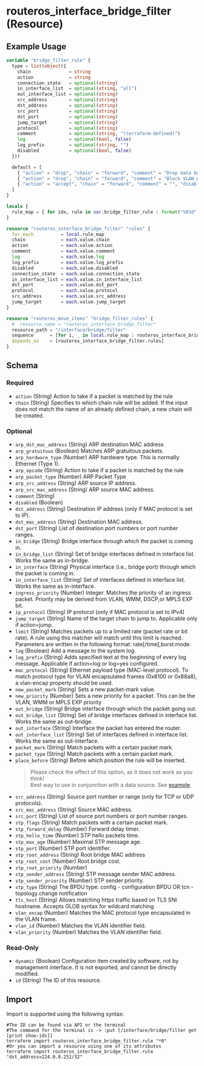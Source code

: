 # routeros_interface_bridge_filter (Resource)


## Example Usage
```terraform
variable "bridge_filter_rule" {
  type = list(object({
    chain              = string
    action             = string
    connection_state   = optional(string)
    in_interface_list  = optional(string, "all")
    out_interface_list = optional(string)
    src_address        = optional(string)
    dst_address        = optional(string)
    src_port           = optional(string)
    dst_port           = optional(string)
    jump_target        = optional(string)
    protocol           = optional(string)
    comment            = optional(string, "(terraform-defined)")
    log                = optional(bool, false)
    log_prefix         = optional(string, "")
    disabled           = optional(bool, false)
  }))

  default = [
    { "action" = "drop", "chain" = "forward", "comment" = "Drop data between bridge ports" },
    { "action" = "drop", "chain" = "forward", "comment" = "Block VLAN encap", "log_prefix" = "Block VLAN encap", "mac_protocol" = "vlan" },
    { "action" = "accept", "chain" = "forward", "comment" = "", "disabled" = "true", "dst_address" = "224.0.0.251/32", "ip_protocol" = "udp", "log_prefix" = "Allow bonjour", "mac_protocol" = "ip" },
  ]
}

locals {
  rule_map = { for idx, rule in var.bridge_filter_rule : format("%03d", idx) => rule }
}

resource "routeros_interface_bridge_filter" "rules" {
  for_each          = local.rule_map
  chain             = each.value.chain
  action            = each.value.action
  comment           = each.value.comment
  log               = each.value.log
  log_prefix        = each.value.log_prefix
  disabled          = each.value.disabled
  connection_state  = each.value.connection_state
  in_interface_list = each.value.in_interface_list
  dst_port          = each.value.dst_port
  protocol          = each.value.protocol
  src_address       = each.value.src_address
  jump_target       = each.value.jump_target
}

resource "routeros_move_items" "bridge_filter_rules" {
  #  resource_name = "routeros_interface_bridge_filter"
  resource_path = "/interface/bridge/filter"
  sequence      = [for i, _ in local.rule_map : routeros_interface_bridge_filter.rules[i].id]
  depends_on    = [routeros_interface_bridge_filter.rules]
}
```

<!-- schema generated by tfplugindocs -->
## Schema

### Required

- `action` (String) Action to take if a packet is matched by the rule
- `chain` (String) Specifies to which chain rule will be added. If the input does not match the name of an already defined chain, a new chain will be created.

### Optional

- `arp_dst_mac_address` (String) ARP destination MAC address
- `arp_gratuitous` (Boolean) Matches ARP gratuitous packets.
- `arp_hardware_type` (Number) ARP hardware type. This is normally Ethernet (Type 1).
- `arp_opcode` (String) Action to take if a packet is matched by the rule
- `arp_packet_type` (Number) ARP Packet Type
- `arp_src_address` (String) ARP source IP address.
- `arp_src_mac_address` (String) ARP source MAC address.
- `comment` (String)
- `disabled` (Boolean)
- `dst_address` (String) Destination IP address (only if MAC protocol is set to IP).
- `dst_mac_address` (String) Destination MAC address.
- `dst_port` (String) List of destination port numbers or port number ranges.
- `in_bridge` (String) Bridge interface through which the packet is coming in.
- `in_bridge_list` (String) Set of bridge interfaces defined in interface list. Works the same as in-bridge.
- `in_interface` (String) Physical interface (i.e., bridge port) through which the packet is coming in.
- `in_interface_list` (String) Set of interfaces defined in interface list. Works the same as in-interface.
- `ingress_priority` (Number) Integer. Matches the priority of an ingress packet. Priority may be derived from VLAN, WMM, DSCP,or MPLS EXP bit.
- `ip_protocol` (String) IP protocol (only if MAC protocol is set to IPv4)
- `jump_target` (String) Name of the target chain to jump to. Applicable only if action=jump.
- `limit` (String) Matches packets up to a limited rate (packet rate or bit rate). A rule using this matcher will match until this limit is reached. Parameters are written in the following format: rate[/time],burst:mode.
- `log` (Boolean) Add a message to the system log.
- `log_prefix` (String) Adds specified text at the beginning of every log message. Applicable if action=log or log=yes configured.
- `mac_protocol` (String) Ethernet payload type (MAC-level protocol). To match protocol type for VLAN encapsulated frames (0x8100 or 0x88a8), a vlan-encap property should be used.
- `new_packet_mark` (String) Sets a new packet-mark value.
- `new_priority` (Number) Sets a new priority for a packet. This can be the VLAN, WMM or MPLS EXP priority
- `out_bridge` (String) Bridge interface through which the packet going out.
- `out_bridge_list` (String) Set of bridge interfaces defined in interface list. Works the same as out-bridge.
- `out_interface` (String) Interface the packet has entered the router.
- `out_interface_list` (String) Set of interfaces defined in interface list. Works the same as out-interface.
- `packet_mark` (String) Match packets with a certain packet mark.
- `packet_type` (String) Match packets with a certain packet mark.
- `place_before` (String) Before which position the rule will be inserted.  
	> Please check the effect of this option, as it does not work as you think!  
	> Best way to use in conjunction with a data source. See [example](../data-sources/firewall.md#example-usage).
- `src_address` (String) Source port number or range (only for TCP or UDP protocols).
- `src_mac_address` (String) Source MAC address.
- `src_port` (String) List of source port numbers or port number ranges.
- `stp_flags` (String) Match packets with a certain packet mark.
- `stp_forward_delay` (Number) Forward delay timer.
- `stp_hello_time` (Number) STP hello packets time.
- `stp_max_age` (Number) Maximal STP message age.
- `stp_port` (Number) STP port identifier.
- `stp_root_address` (String) Root bridge MAC address
- `stp_root_cost` (Number) Root bridge cost.
- `stp_root_priority` (Number)
- `stp_sender_address` (String) STP message sender MAC address.
- `stp_sender_priority` (Number) STP sender priority.
- `stp_type` (String) The BPDU type: config - configuration BPDU OR tcn - topology change notification
- `tls_host` (String) Allows matching https traffic based on TLS SNI hostname. Accepts GLOB syntax for wildcard matching
- `vlan_encap` (Number) Matches the MAC protocol type encapsulated in the VLAN frame.
- `vlan_id` (Number) Matches the VLAN identifier field.
- `vlan_priority` (Number) Matches the VLAN identifier field.

### Read-Only

- `dynamic` (Boolean) Configuration item created by software, not by management interface. It is not exported, and cannot be directly modified.
- `id` (String) The ID of this resource.

## Import
Import is supported using the following syntax:
```shell
#The ID can be found via API or the terminal
#The command for the terminal is -> :put [/interface/bridge/filter get [print show-ids]]
terraform import routeros_interface_bridge_filter.rule "*0"
#Or you can import a resource using one of its attributes
terraform import routeros_interface_bridge_filter.rule "dst_address=224.0.0.251/32"
```

